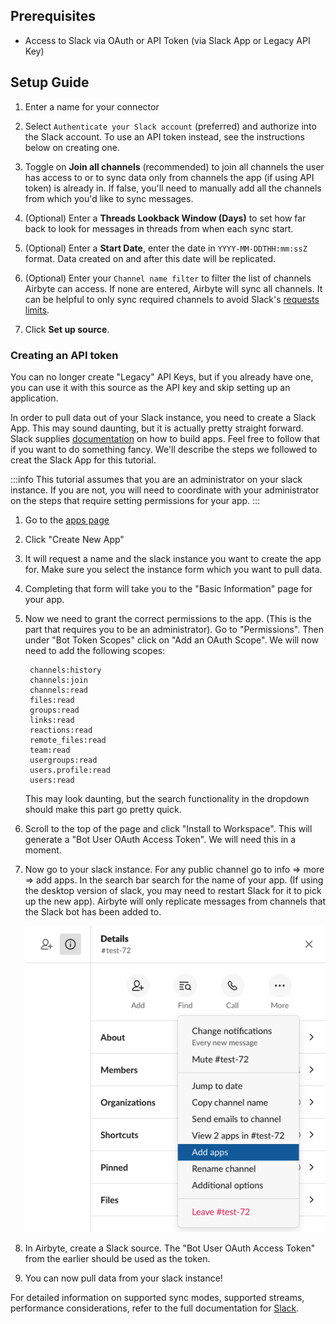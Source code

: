 ## Prerequisites
- Access to Slack via OAuth or API Token (via Slack App or Legacy API Key)


## Setup Guide

1. Enter a name for your connector
2. Select `Authenticate your Slack account` (preferred) and authorize into the Slack account. To use an API token instead, see the instructions below on creating one.
3. Toggle on **Join all channels** (recommended) to join all channels the user has access to or to sync data only from channels the app (if using API token) is already in. If false, you'll need to manually add all the channels from which you'd like to sync messages.
4. (Optional) Enter a **Threads Lookback Window (Days)** to set how far back to look for messages in threads from when each sync start.
5. (Optional) Enter a **Start Date**, enter the date in `YYYY-MM-DDTHH:mm:ssZ` format. Data created on and after this date will be replicated.
8. (Optional) Enter your `Channel name filter` to filter the list of channels Airbyte can access. If none are entered, Airbyte will sync all channels. It can be helpful to only sync required channels to avoid Slack's [requests limits](https://api.slack.com/docs/rate-limits).


9. Click **Set up source**.

### Creating an API token

You can no longer create "Legacy" API Keys, but if you already have one, you can use it with this source as the API key and skip setting up an application.

In order to pull data out of your Slack instance, you need to create a Slack App. This may sound daunting, but it is actually pretty straight forward. Slack supplies [documentation](https://api.slack.com/start) on how to build apps. Feel free to follow that if you want to do something fancy. We'll describe the steps we followed to creat the Slack App for this tutorial.

:::info
This tutorial assumes that you are an administrator on your slack instance. If you are not, you will need to coordinate with your administrator on the steps that require setting permissions for your app.
:::

1. Go to the [apps page](https://api.slack.com/apps)
2. Click "Create New App"
3. It will request a name and the slack instance you want to create the app for. Make sure you select the instance form which you want to pull data.
4. Completing that form will take you to the "Basic Information" page for your app.
5. Now we need to grant the correct permissions to the app. \(This is the part that requires you to be an administrator\). Go to "Permissions". Then under "Bot Token Scopes" click on "Add an OAuth Scope". We will now need to add the following scopes:

   ```text
    channels:history
    channels:join
    channels:read
    files:read
    groups:read
    links:read
    reactions:read
    remote_files:read
    team:read
    usergroups:read
    users.profile:read
    users:read
   ```

   This may look daunting, but the search functionality in the dropdown should make this part go pretty quick.

6. Scroll to the top of the page and click "Install to Workspace". This will generate a "Bot User OAuth Access Token". We will need this in a moment.
7. Now go to your slack instance. For any public channel go to info =&gt; more =&gt; add apps. In the search bar search for the name of your app. \(If using the desktop version of slack, you may need to restart Slack for it to pick up the new app\). Airbyte will only replicate messages from channels that the Slack bot has been added to.

   ![](../../.gitbook/assets/slack-add-apps.png)

8. In Airbyte, create a Slack source. The "Bot User OAuth Access Token" from the earlier should be used as the token.
9. You can now pull data from your slack instance!

For detailed information on supported sync modes, supported streams, performance considerations, refer to the full documentation for [Slack](https://docs.airbyte.com/integrations/sources/slack).
